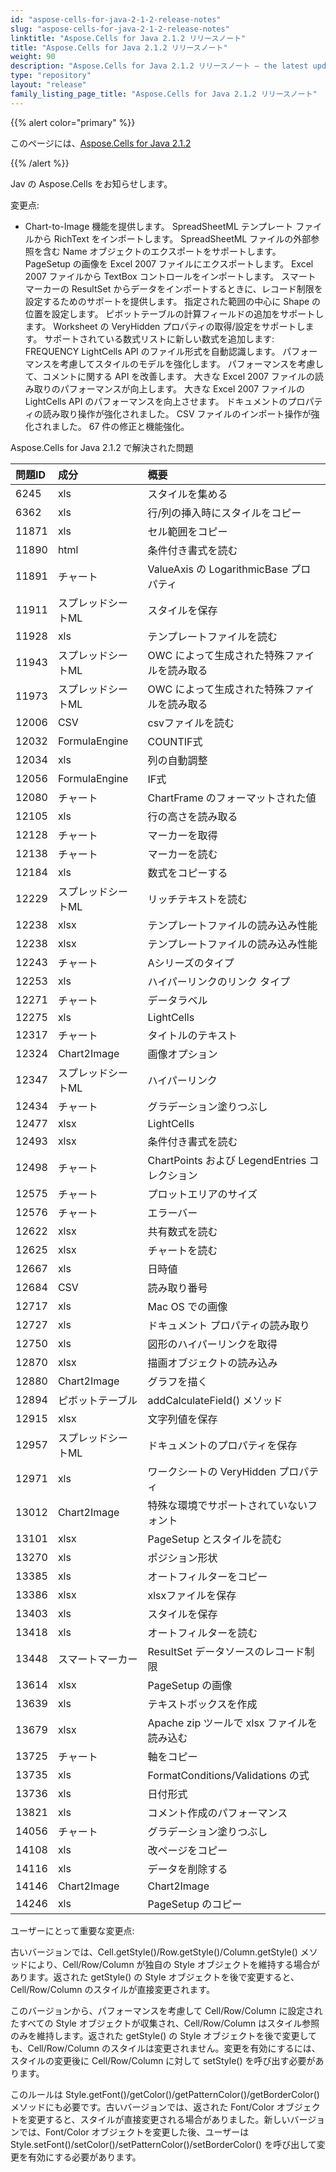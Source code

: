 ```yaml
---
id: "aspose-cells-for-java-2-1-2-release-notes"
slug: "aspose-cells-for-java-2-1-2-release-notes"
linktitle: "Aspose.Cells for Java 2.1.2 リリースノート"
title: "Aspose.Cells for Java 2.1.2 リリースノート"
weight: 90
description: "Aspose.Cells for Java 2.1.2 リリースノート – the latest updates and fixes."
type: "repository"
layout: "release"
family_listing_page_title: "Aspose.Cells for Java 2.1.2 リリースノート"
---
```

{{% alert color="primary" %}} 

このページには、[Aspose.Cells for Java 2.1.2](https://releases.aspose.com/cells/java/new-releases/aspose.cells-for-java-2.1.2/)

{{% /alert %}} 

Jav の Aspose.Cells をお知らせします。

変更点:

- Chart-to-Image 機能を提供します。
 SpreadSheetML テンプレート ファイルから RichText をインポートします。
 SpreadSheetML ファイルの外部参照を含む Name オブジェクトのエクスポートをサポートします。
PageSetup の画像を Excel 2007 ファイルにエクスポートします。
 Excel 2007 ファイルから TextBox コントロールをインポートします。
スマート マーカーの ResultSet からデータをインポートするときに、レコード制限を設定するためのサポートを提供します。
指定された範囲の中心に Shape の位置を設定します。
ピボットテーブルの計算フィールドの追加をサポートします。
 Worksheet の VeryHidden プロパティの取得/設定をサポートします。
サポートされている数式リストに新しい数式を追加します: FREQUENCY
 LightCells API のファイル形式を自動認識します。
パフォーマンスを考慮してスタイルのモデルを強化します。
パフォーマンスを考慮して、コメントに関する API を改善します。
大きな Excel 2007 ファイルの読み取りのパフォーマンスが向上します。
大きな Excel 2007 ファイルの LightCells API のパフォーマンスを向上させます。
ドキュメントのプロパティの読み取り操作が強化されました。
 CSV ファイルのインポート操作が強化されました。
 67 件の修正と機能強化。

Aspose.Cells for Java 2.1.2 で解決された問題



|**問題ID** |**成分** |**概要** |
|:- |:- |:- |
|6245 |xls|スタイルを集める|
|6362 |xls|行/列の挿入時にスタイルをコピー|
|11871 |xls|セル範囲をコピー|
|11890 |html|条件付き書式を読む|
|11891 |チャート|ValueAxis の LogarithmicBase プロパティ|
|11911 |スプレッドシートML|スタイルを保存|
|11928 |xls|テンプレートファイルを読む|
|11943 |スプレッドシートML|OWC によって生成された特殊ファイルを読み取る|
|11973 |スプレッドシートML|OWC によって生成された特殊ファイルを読み取る|
|12006 |CSV |csvファイルを読む|
|12032 |FormulaEngine| COUNTIF式|
|12034 |xls|列の自動調整|
|12056 |FormulaEngine|IF式|
|12080 |チャート|ChartFrame のフォーマットされた値|
|12105 |xls|行の高さを読み取る|
|12128 |チャート|マーカーを取得|
|12138 |チャート|マーカーを読む|
|12184 |xls|数式をコピーする|
|12229 |スプレッドシートML|リッチテキストを読む|
|12238 |xlsx|テンプレートファイルの読み込み性能|
|12238 |xlsx|テンプレートファイルの読み込み性能|
|12243 |チャート|Aシリーズのタイプ|
|12253 |xls|ハイパーリンクのリンク タイプ|
|12271 |チャート|データラベル|
|12275 |xls|LightCells|
|12317 |チャート|タイトルのテキスト|
|12324 |Chart2Image|画像オプション|
|12347 |スプレッドシートML|ハイパーリンク|
|12434 |チャート|グラデーション塗りつぶし|
|12477 |xlsx|LightCells|
|12493 |xlsx|条件付き書式を読む|
|12498 |チャート|ChartPoints および LegendEntries コレクション|
|12575 |チャート|プロットエリアのサイズ|
|12576 |チャート|エラーバー|
|12622 |xlsx|共有数式を読む|
|12625 |xlsx|チャートを読む|
|12667 |xls|日時値|
|12684 |CSV |読み取り番号|
|12717 |xls|Mac OS での画像|
|12727 |xls|ドキュメント プロパティの読み取り|
|12750 |xls|図形のハイパーリンクを取得|
|12870 |xlsx|描画オブジェクトの読み込み|
|12880 |Chart2Image|グラフを描く|
|12894 |ピボットテーブル|addCalculateField() メソッド|
|12915 |xlsx|文字列値を保存|
|12957 |スプレッドシートML|ドキュメントのプロパティを保存|
|12971 |xls|ワークシートの VeryHidden プロパティ|
|13012 |Chart2Image|特殊な環境でサポートされていないフォント|
|13101 |xlsx|PageSetup とスタイルを読む|
|13270 |xls|ポジション形状|
|13385 |xls|オートフィルターをコピー|
|13386 |xlsx|xlsxファイルを保存|
|13403 |xls|スタイルを保存|
|13418 |xls|オートフィルターを読む|
|13448 |スマートマーカー|ResultSet データソースのレコード制限|
|13614 |xlsx|PageSetup の画像|
|13639 |xls|テキストボックスを作成|
|13679 |xlsx|Apache zip ツールで xlsx ファイルを読み込む|
|13725 |チャート|軸をコピー|
|13735 |xls|FormatConditions/Validations の式|
|13736 |xls|日付形式|
|13821 |xls|コメント作成のパフォーマンス|
|14056 |チャート|グラデーション塗りつぶし|
|14108 |xls|改ページをコピー|
|14116 |xls|データを削除する|
|14146 |Chart2Image|Chart2Image|
|14246 |xls|PageSetup のコピー|


ユーザーにとって重要な変更点:



古いバージョンでは、Cell.getStyle()/Row.getStyle()/Column.getStyle() メソッドにより、Cell/Row/Column が独自の Style オブジェクトを維持する場合があります。返された getStyle() の Style オブジェクトを後で変更すると、Cell/Row/Column のスタイルが直接変更されます。

このバージョンから、パフォーマンスを考慮して Cell/Row/Column に設定されたすべての Style オブジェクトが収集され、Cell/Row/Column はスタイル参照のみを維持します。返された getStyle() の Style オブジェクトを後で変更しても、Cell/Row/Column のスタイルは変更されません。変更を有効にするには、スタイルの変更後に Cell/Row/Column に対して setStyle() を呼び出す必要があります。

このルールは Style.getFont()/getColor()/getPatternColor()/getBorderColor() メソッドにも必要です。古いバージョンでは、返された Font/Color オブジェクトを変更すると、スタイルが直接変更される場合がありました。新しいバージョンでは、Font/Color オブジェクトを変更した後、ユーザーは Style.setFont()/setColor()/setPatternColor()/setBorderColor() を呼び出して変更を有効にする必要があります。
